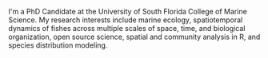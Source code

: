 I'm a PhD Candidate at the University of South Florida College of Marine Science. My research interests include marine ecology, spatiotemporal dynamics of fishes across multiple scales of space, time, and biological organization, open source science, spatial and community analysis in R, and species distribution modeling.
